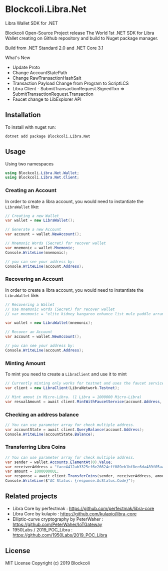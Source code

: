 # Blockcoli.Libra.Net
Libra Wallet SDK for .NET

Blockcoli Open-Source Project release The World 1st .NET SDK for Libra Wallet creating on Github repository and build to Nuget package manager. 

Build from .NET Standard 2.0 and .NET Core 3.1

What's New
- Update Proto
- Change AccountStatePath
- Change RawTransactionHashSalt
- Transaction Payload Change from Program to ScriptLCS
- Libra Client - SubmitTransactionRequest.SignedTxn => SubmitTransactionRequest.Transaction
- Faucet change to LibExplorer API

## Installation
To install with nuget run:

```
dotnet add package Blockcoli.Libra.Net
```

## Usage

Using two namespaces

```c#
using Blockcoli.Libra.Net.Wallet;
using Blockcoli.Libra.Net.Client;
```

### Creating an Account

In order to create a libra account, you would need to instantiate the `LibraWallet` like:

```c#
// Creating a new Wallet
var wallet = new LibraWallet();

// Generate a new Account
var account = wallet.NewAccount();

// Mnemonic Words (Secret) for recover wallet
var mnemonic = wallet.Mnemonic;
Console.WriteLine(mnemonic);

// you can see your address by:
Console.WriteLine(account.Address);
```

### Recovering an Account

In order to create a libra account, you would need to instantiate the `LibraWallet` like:

```c#
// Recovering a Wallet
// Use mnemonic words (Secret) for recover wallet
// var mnemonic = "elite kidney kangaroo enhance list mule paddle arrange popular frown ahead carry endorse thunder toy broken absorb level surprise arrow analyst segment wave fat";

var wallet = new LibraWallet(mnemonic);

// Recover an Account
var account = wallet.NewAccount();

// you can see your address by:
Console.WriteLine(account.Address);
```

### Minting Amount
To mint you need to create a `LibraClient` and use it to mint

```c#
// Currently minting only works for testnet and uses the faucet service.
var client = new LibraClient(LibraNetwork.Testnet);

// Mint amout in Micro-Libra. (1 Libra = 1000000 Micro-Libra)
var resualAmount = await client.MintWithFaucetService(account.Address, 1000000);
```

### Checking an address balance

```c#
// You can use parameter array for check multiple address.
var accountState = await client.QueryBalance(account.Address);
Console.WriteLine(accountState.Balance);
```

### Transferring Libra Coins

```c#
// You can use parameter array for check multiple address.
var sender = wallet.Accounts.ElementAt(0).Value;
var receiverAddress = "face4412ab3325cf6e26624cff089eb1bf8ec6da489f05aad72a81de5ff7b5d1";
var amount = 10000000UL;
var response = await client.TransferCoins(sender, receiverAddress, amount);
Console.WriteLine($"AC Status: {response.AcStatus.Code}");
```

Related projects
----------------

- Libra Core by perfectmak : https://github.com/perfectmak/libra-core
- Libra Core by kulapio : https://github.com/kulapio/libra-core
- Elliptic-curve cryptography by PeterWaher : https://github.com/PeterWaher/IoTGateway
- 1950Labs / 2019_POC_Libra : https://github.com/1950Labs/2019_POC_Libra

License
----------------
MIT License Copyright (c) 2019 Blockcoli
